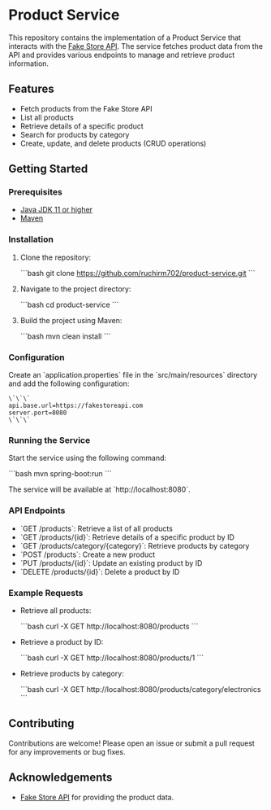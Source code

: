 
# Product Service

This repository contains the implementation of a Product Service that interacts with the [Fake Store API](https://fakestoreapi.com). The service fetches product data from the API and provides various endpoints to manage and retrieve product information.

## Features

- Fetch products from the Fake Store API
- List all products
- Retrieve details of a specific product
- Search for products by category
- Create, update, and delete products (CRUD operations)

## Getting Started

### Prerequisites

- [Java JDK 11 or higher](https://www.oracle.com/java/technologies/javase-jdk11-downloads.html)
- [Maven](https://maven.apache.org/)

### Installation

1. Clone the repository:

    \`\`\`bash
    git clone https://github.com/ruchirm702/product-service.git
    \`\`\`

2. Navigate to the project directory:

    \`\`\`bash
    cd product-service
    \`\`\`

3. Build the project using Maven:

    \`\`\`bash
    mvn clean install
    \`\`\`

### Configuration

Create an \`application.properties\` file in the \`src/main/resources\` directory and add the following configuration:

    \`\`\`
    api.base.url=https://fakestoreapi.com
    server.port=8080
    \`\`\`

### Running the Service

Start the service using the following command:

\`\`\`bash
mvn spring-boot:run
\`\`\`

The service will be available at \`http://localhost:8080\`.

### API Endpoints

- \`GET /products\`: Retrieve a list of all products
- \`GET /products/{id}\`: Retrieve details of a specific product by ID
- \`GET /products/category/{category}\`: Retrieve products by category
- \`POST /products\`: Create a new product
- \`PUT /products/{id}\`: Update an existing product by ID
- \`DELETE /products/{id}\`: Delete a product by ID

### Example Requests

- Retrieve all products:

    \`\`\`bash
    curl -X GET http://localhost:8080/products
    \`\`\`

- Retrieve a product by ID:

    \`\`\`bash
    curl -X GET http://localhost:8080/products/1
    \`\`\`

- Retrieve products by category:

    \`\`\`bash
    curl -X GET http://localhost:8080/products/category/electronics
    \`\`\`

## Contributing

Contributions are welcome! Please open an issue or submit a pull request for any improvements or bug fixes.


## Acknowledgements

- [Fake Store API](https://fakestoreapi.com) for providing the product data.
